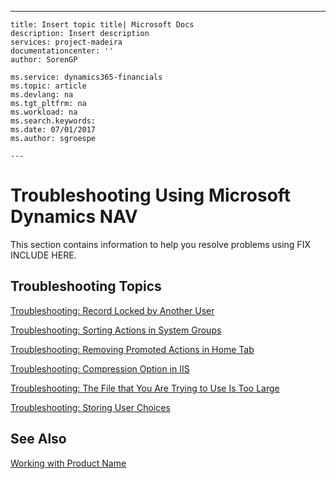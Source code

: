 ---
    title: Insert topic title| Microsoft Docs
    description: Insert description
    services: project-madeira
    documentationcenter: ''
    author: SorenGP

    ms.service: dynamics365-financials
    ms.topic: article
    ms.devlang: na
    ms.tgt_pltfrm: na
    ms.workload: na
    ms.search.keywords:
    ms.date: 07/01/2017
    ms.author: sgroespe

    ---
# Troubleshooting Using Microsoft Dynamics NAV
This section contains information to help you resolve problems using FIX INCLUDE HERE<!--[!INCLUDE[navnow](../ApplicationDesign/includes/navnow_md.md)] -->.  
  
## Troubleshooting Topics  
 [Troubleshooting: Record Locked by Another User](../TroubleshootingUsingMicrosoftDynamicsNav/troubleshooting-record-locked-by-another-user.md)  
  
 [Troubleshooting: Sorting Actions in System Groups](../TroubleshootingUsingMicrosoftDynamicsNav/troubleshooting-sorting-actions-in-system-groups.md)  
  
 [Troubleshooting: Removing Promoted Actions in Home Tab](../TroubleshootingUsingMicrosoftDynamicsNav/troubleshooting-removing-promoted-actions-in-home-tab.md)  
  
 [Troubleshooting: Compression Option in IIS](../TroubleshootingUsingMicrosoftDynamicsNav/troubleshooting-compression-option-in-iis.md)  
  
 [Troubleshooting: The File that You Are Trying to Use Is Too Large](../TroubleshootingUsingMicrosoftDynamicsNav/troubleshooting-the-file-that-you-are-trying-to-use-is-too-large.md)  
  
 [Troubleshooting: Storing User Choices](../Topic/Troubleshooting:%20Storing%20User%20Choices.md)  
  
## See Also  
 [Working with Product Name](../WorkingWithDynamics/working-with-$-p_1-product-name-$-.md)